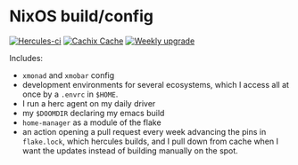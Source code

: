 # NixOS build/config

[![Hercules-ci][herc badge]][herc link]
[![Cachix Cache][cachix badge]][cachix link]
[![Weekly upgrade][weekly upgrade badge]][weekly upgrade link]

[herc badge]: https://img.shields.io/badge/Herc-CI-yellowgreen?style=plastic&logo=nixos
[herc link]: https://hercules-ci.com/github/quinn-dougherty/configuration.nix
[cachix badge]: https://img.shields.io/badge/Cachix-effective--altruism-blueviolet?style=plastic&logo=nixos
[cachix link]: https://effective-altruism.cachix.org
[weekly upgrade badge]: https://github.com/quinn-dougherty/configuration.nix/actions/workflows/upgrade.yml/badge.svg
[weekly upgrade link]: https://github.com/quinn-dougherty/configuration.nix/actions/workflows/upgrade.yml

Includes:

- `xmonad` and `xmobar` config
- development environments for several ecosystems, which I access all at once by a `.envrc` in `$HOME`.
- I run a herc agent on my daily driver
- my `$DOOMDIR` declaring my emacs build
- `home-manager` as a module of the flake
- an action opening a pull request every week advancing the pins in `flake.lock`, which hercules builds, and I pull down from cache when I want the updates instead of building manually on the spot.

